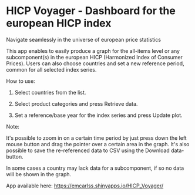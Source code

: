 # HICP Voyager - Dashboard for the european HICP index


Navigate seamlessly in the universe of european price statistics

This app enables to easily produce a graph for the all-items level or any subcomponent(s) in the european HICP (Harmonized Index of Consumer Prices). Users can also choose countries and set a new reference period, common for all selected index series. 

How to use:

1. Select countries from the list.

2. Select product categories and press Retrieve data.

3. Set a reference/base year for the index series and press Update plot.


Note:

It's possible to zoom in on a certain time period by just press down the left mouse button and drag the pointer over a certain area in the graph. It's also possible to save the re-referenced data to CSV using the Download data-button.

In some cases a country may lack data for a subcomponent, if so no data will be shown in the graph.

App available here:
https://emcarlss.shinyapps.io/HICP_Voyager/
